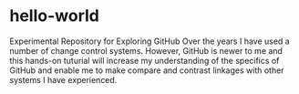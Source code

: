# hello-world
Experimental Repository for Exploring GitHub
Over the years I have used a number of change control systems. However, GitHub is newer to me and this hands-on tuturial will increase my understanding of the specifics of GitHub and enable me to make compare and contrast linkages with other systems I have experienced.
